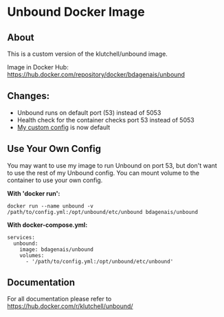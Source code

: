 # Unbound Docker Image

## About

This is a custom version of the klutchell/unbound image.

Image in Docker Hub: https://hub.docker.com/repository/docker/bdagenais/unbound

## Changes:

- Unbound runs on default port (53) instead of 5053
- Health check for the container checks port 53 instead of 5053
- [My custom config](unbound.conf) is now default

## Use Your Own Config

You may want to use my image to run Unbound on port 53, but don't want to use the rest of my Unbound config. You can mount volume to the container to use your own config.

**With 'docker run':**
```
docker run --name unbound -v /path/to/config.yml:/opt/unbound/etc/unbound bdagenais/unbound
```

**With docker-compose.yml:**
```
services:
  unbound:
    image: bdagenais/unbound
    volumes:
      - '/path/to/config.yml:/opt/unbound/etc/unbound'
```

## Documentation

For all documentation please refer to https://hub.docker.com/r/klutchell/unbound/
